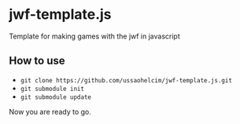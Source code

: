 # jwf-template.js
Template for making games with the jwf in javascript

## How to use

- `git clone https://github.com/ussaohelcim/jwf-template.js.git`
- `git submodule init`
- `git submodule update`

Now you are ready to go.

